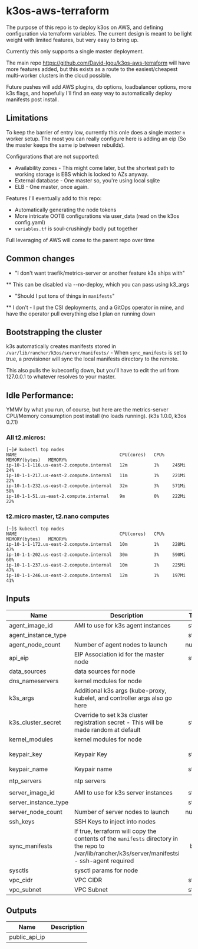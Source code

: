 # k3os-aws-terraform

The purpose of this repo is to deploy k3os on AWS, and defining configuration via terraform variables. The current design is meant to be light weight with limited features, but very easy to bring up.

<!-- TODO: Add links to everything used in this project -->

Currently this only supports a single master deployment.

The main repo https://github.com/David-Igou/k3os-aws-terraform will have more features added, but this exists as a route to the easiest/cheapest multi-worker clusters in the cloud possible.

Future pushes will add AWS plugins, db options, loadbalancer options, more k3s flags, and hopefully I'll find an easy way to automatically deploy manifests post install.

## Limitations

To keep the barrier of entry low, currently this onle does a single master `n` worker setup. The most you can really configure here is adding an eip (So the master keeps the same ip between rebuilds).

Configurations that are not supported:

* Availability zones - This might come later, but the shortest path to working storage is EBS which is locked to AZs anyway.
* External database - One master so, you're using local sqlite
* ELB - One master, once again.

Features I'll eventually add to this repo:

* Automatically generating the node tokens
* More intricate OOTB configurations via user_data (read on the k3os config.yaml)
* `variables.tf` is soul-crushingly badly put together

Full leveraging of AWS will come to the parent repo over time

## Common changes

* "I don't want traefik/metrics-server or another feature k3s ships with"

** This can be disabled via --no-deploy, which you can pass using k3_args

* "Should I put tons of things in `manifests`"

** I don't - I put the CSI deployments, and a GitOps operator in mine, and have the operator pull everything else I plan on running down

## Bootstrapping the cluster

k3s automatically creates manifests stored in `/var/lib/rancher/k3os/server/manifests/` - When `sync_manifests` is set to true, a provisioner will sync the local manifests directory to the remote.

This also pulls the kubeconfig down, but you'll have to edit the url from 127.0.0.1 to whatever resolves to your master.

## Idle Performance:

YMMV by what you run, of course, but here are the metrics-server CPU/Memory consumption post install (no loads running). (k3s 1.0.0, k3os 0.7.1)


### All t2.micros:
```
[~]# kubectl top nodes
NAME                                       CPU(cores)   CPU%   MEMORY(bytes)   MEMORY%   
ip-10-1-1-116.us-east-2.compute.internal   12m          1%     245Mi           24%       
ip-10-1-1-217.us-east-2.compute.internal   11m          1%     221Mi           22%       
ip-10-1-1-232.us-east-2.compute.internal   32m          3%     571Mi           58%       
ip-10-1-1-51.us-east-2.compute.internal    9m           0%     222Mi           22% 
```

### t2.micro master, t2.nano computes
```
[~]$ kubectl top nodes
NAME                                       CPU(cores)   CPU%   MEMORY(bytes)   MEMORY%
ip-10-1-1-172.us-east-2.compute.internal   10m          1%     228Mi           47%
ip-10-1-1-202.us-east-2.compute.internal   30m          3%     590Mi           60%
ip-10-1-1-237.us-east-2.compute.internal   10m          1%     225Mi           47%
ip-10-1-1-246.us-east-2.compute.internal   12m          1%     197Mi           41%
```


<!-- BEGINNING OF PRE-COMMIT-TERRAFORM DOCS HOOK -->
## Inputs

| Name | Description | Type | Default | Required |
|------|-------------|:----:|:-----:|:-----:|
| agent\_image\_id | AMI to use for k3s agent instances | string | `"ami-0ed92ab0a9ecbbcf4"` | no |
| agent\_instance\_type |  | string | `"t2.micro"` | no |
| agent\_node\_count | Number of agent nodes to launch | number | `"3"` | no |
| api\_eip | EIP Association id for the master node | string | `"null"` | no |
| data\_sources | data sources for node | list | `[ "aws" ]` | no |
| dns\_nameservers | kernel modules for node | list | `[ "8.8.8.8", "1.1.1.1" ]` | no |
| k3s\_args | Additional k3s args (kube-proxy, kubelet, and controller args also go here | list | `[]` | no |
| k3s\_cluster\_secret | Override to set k3s cluster registration secret - This will be made random at default | string | `"abcdef12345"` | no |
| kernel\_modules | kernel modules for node | list | `[]` | no |
| keypair\_key | Keypair Key | string | `"ssh-rsa AAAAB3NADSKJFJDSAFdsafds example@example.com"` | no |
| keypair\_name | Keypair name | string | `"k3s_key"` | no |
| ntp\_servers | ntp servers | list | `[ "0.us.pool.ntp.org", "1.us.pool.ntp.org" ]` | no |
| server\_image\_id | AMI to use for k3s server instances | string | `"ami-0ed92ab0a9ecbbcf4"` | no |
| server\_instance\_type |  | string | `"t2.micro"` | no |
| server\_node\_count | Number of server nodes to launch | number | `"1"` | no |
| ssh\_keys | SSH Keys to inject into nodes | list | `[]` | no |
| sync\_manifests | If true, terraform will copy the contents of the `manifests` directory in the repo to /var/lib/rancher/k3s/server/manifestsi - ssh-agent required | bool | `"false"` | no |
| sysctls | sysctl params for node | list | `[]` | no |
| vpc\_cidr | VPC CIDR | string | `"10.0.0.0/16"` | no |
| vpc\_subnet | VPC Subnet | string | `"10.0.1.0/24"` | no |

## Outputs

| Name | Description |
|------|-------------|
| public\_api\_ip |  |

<!-- END OF PRE-COMMIT-TERRAFORM DOCS HOOK -->



